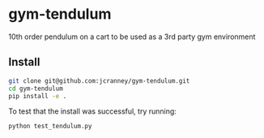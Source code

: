 # gym-tendulum
10th order pendulum on a cart to be used as a 3rd party gym environment

## Install
```bash
git clone git@github.com:jcranney/gym-tendulum.git
cd gym-tendulum
pip install -e .
```
To test that the install was successful, try running:
```bash
python test_tendulum.py
```